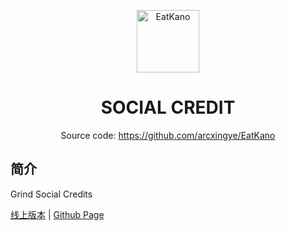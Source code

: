<p align="center">
  <a href="https://xingye.me/game/eatkano"><img src="https://obj.shine.cn/files/2020/07/10/93c850ab-8ace-4b76-a0c5-834df5e9bf6a_0.jpg" width="100" height="100" alt="EatKano"></a>
</p>
<div align="center">

# SOCIAL CREDIT

Source code: https://github.com/arcxingye/EatKano

</div>


## 简介

Grind Social Credits

[线上版本](https://xingye.me/game/eatkano/index.php)
|
[Github Page](https://arcxingye.github.io/EatKano/index.html)
